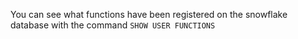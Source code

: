 You can see what functions have been registered on the snowflake database with the command `SHOW USER FUNCTIONS`